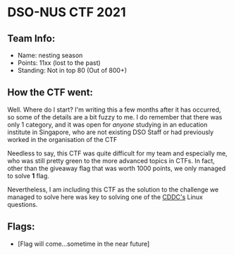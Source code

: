 # DSO-NUS CTF 2021

## Team Info:
- Name: nesting season
- Points: 11xx (lost to the past)
- Standing: Not in top 80 (Out of 800+)

## How the CTF went:
Well. Where do I start? I'm writing this a few months after it has occurred, so some of the details are a bit fuzzy to me. I do remember that there was only 1 category, and it was open for *anyone* studying in an education institute in Singapore, who are not existing DSO Staff or had previously worked in the organisation of the CTF

Needless to say, this CTF was quite difficult for my team and especially me, who was still pretty green to the more advanced topics in CTFs. In fact, other than the giveaway flag that was worth 1000 points, we only managed to solve **1** flag.

Nevertheless, I am including this CTF as the solution to the challenge we managed to solve here was key to solving one of the [CDDC's](../2021-02-CDDC/) Linux questions. 

## Flags:
- [Flag will come...sometime in the near future]